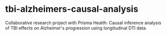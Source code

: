 # tbi-alzheimers-causal-analysis
Collaborative research project with Prisma Health: Causal inference analysis of TBI effects on Alzheimer's progression using longitudinal DTI data.
